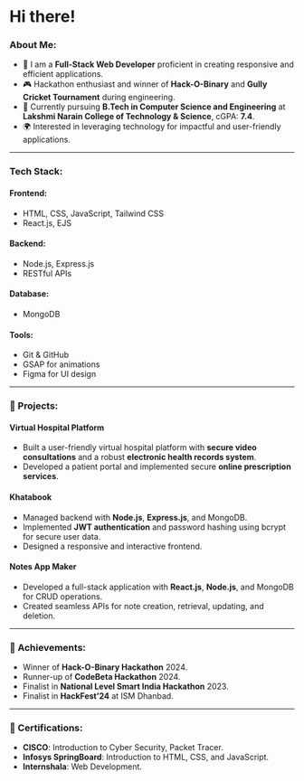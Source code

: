 # Hi there!&#x20;

### &#x20;About Me:

- 💼 I am a **Full-Stack Web Developer** proficient in creating responsive and efficient applications.
- 🎮 Hackathon enthusiast and winner of **Hack-O-Binary** and **Gully Cricket Tournament** during engineering.
- 📖 Currently pursuing **B.Tech in Computer Science and Engineering** at **Lakshmi Narain College of Technology & Science**, cGPA: **7.4**.
- 🌍 Interested in leveraging technology for impactful and user-friendly applications.

---

### &#x20;Tech Stack:

#### Frontend:

- HTML, CSS, JavaScript, Tailwind CSS
- React.js, EJS

#### Backend:

- Node.js, Express.js
- RESTful APIs

#### Database:

- MongoDB

#### Tools:

- Git & GitHub
- GSAP for animations
- Figma for UI design

---

### 🚀 Projects:

#### **Virtual Hospital Platform**

- Built a user-friendly virtual hospital platform with **secure video consultations** and a robust **electronic health records system**.
- Developed a patient portal and implemented secure **online prescription services**.

#### **Khatabook**

- Managed backend with **Node.js**, **Express.js**, and MongoDB.
- Implemented **JWT authentication** and password hashing using bcrypt for secure user data.
- Designed a responsive and interactive frontend.

#### **Notes App Maker**

- Developed a full-stack application with **React.js**, **Node.js**, and MongoDB for CRUD operations.
- Created seamless APIs for note creation, retrieval, updating, and deletion.

---

### 🌟 Achievements:

- Winner of **Hack-O-Binary Hackathon** 2024.
- Runner-up of **CodeBeta Hackathon** 2024.
- Finalist in **National Level Smart India Hackathon** 2023.
- Finalist in **HackFest’24** at ISM Dhanbad.

---

### 🔗 Certifications:

- **CISCO**: Introduction to Cyber Security, Packet Tracer.
- **Infosys SpringBoard**: Introduction to HTML, CSS, and JavaScript.
- **Internshala**: Web Development.
